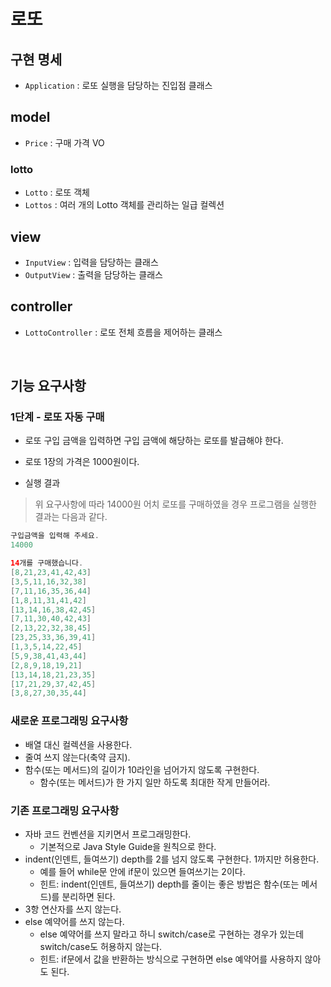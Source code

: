 # 로또

## 구현 명세

- `Application` : 로또 실행을 담당하는 진입점 클래스

## model

- `Price` : 구매 가격 VO

### lotto

- `Lotto` : 로또 객체
- `Lottos` : 여러 개의 Lotto 객체를 관리하는 일급 컬렉션

## view

- `InputView` : 입력을 담당하는 클래스
- `OutputView` : 출력을 담당하는 클래스

## controller

- `LottoController` : 로또 전체 흐름을 제어하는 클래스

<br/>

## 기능 요구사항

### 1단계 - 로또 자동 구매

- 로또 구입 금액을 입력하면 구입 금액에 해당하는 로또를 발급해야 한다.
- 로또 1장의 가격은 1000원이다.

- 실행 결과

> 위 요구사항에 따라 14000원 어치 로또를 구매하였을 경우 프로그램을 실행한 결과는 다음과 같다.

```java
구입금액을 입력해 주세요.
14000

14개를 구매했습니다.
[8,21,23,41,42,43]
[3,5,11,16,32,38]
[7,11,16,35,36,44]
[1,8,11,31,41,42]
[13,14,16,38,42,45]
[7,11,30,40,42,43]
[2,13,22,32,38,45]
[23,25,33,36,39,41]
[1,3,5,14,22,45]
[5,9,38,41,43,44]
[2,8,9,18,19,21]
[13,14,18,21,23,35]
[17,21,29,37,42,45]
[3,8,27,30,35,44]
```

### 새로운 프로그래밍 요구사항

- 배열 대신 컬렉션을 사용한다.
- 줄여 쓰지 않는다(축약 금지).
- 함수(또는 메서드)의 길이가 10라인을 넘어가지 않도록 구현한다.
    - 함수(또는 메서드)가 한 가지 일만 하도록 최대한 작게 만들어라.

### 기존 프로그래밍 요구사항

- 자바 코드 컨벤션을 지키면서 프로그래밍한다.
    - 기본적으로 Java Style Guide을 원칙으로 한다.
- indent(인덴트, 들여쓰기) depth를 2를 넘지 않도록 구현한다. 1까지만 허용한다.
    - 예를 들어 while문 안에 if문이 있으면 들여쓰기는 2이다.
    - 힌트: indent(인덴트, 들여쓰기) depth를 줄이는 좋은 방법은 함수(또는 메서드)를 분리하면 된다.
- 3항 연산자를 쓰지 않는다.
- else 예약어를 쓰지 않는다.
    - else 예약어를 쓰지 말라고 하니 switch/case로 구현하는 경우가 있는데 switch/case도 허용하지 않는다.
    - 힌트: if문에서 값을 반환하는 방식으로 구현하면 else 예약어를 사용하지 않아도 된다.
